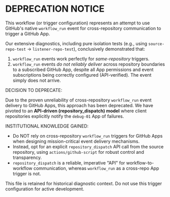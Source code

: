 DEPRECATION NOTICE
==================

This workflow (or trigger configuration) represents an attempt to use GitHub's
native `workflow_run` event for cross-repository communication to trigger a
GitHub App.

Our extensive diagnostics, including pure isolation tests (e.g., using
`source-repo-test` → `listener-repo-test`), conclusively demonstrated that:

1.  `workflow_run` events work perfectly for *same-repository* triggers.
2.  `workflow_run` events *do not reliably deliver* across repository boundaries
    to a subscribed GitHub App, despite all App permissions and event subscriptions
    being correctly configured (API-verified). The event simply does not arrive.

DECISION TO DEPRECATE:

Due to the proven unreliability of cross-repository `workflow_run` event delivery
to GitHub Apps, this approach has been deprecated. We have pivoted to an
**API-driven (repository_dispatch) model** where client repositories explicitly
notify the `debug-01` App of failures.

INSTITUTIONAL KNOWLEDGE GAINED:

-   Do NOT rely on cross-repository `workflow_run` triggers for GitHub Apps
    when designing mission-critical event delivery mechanisms.
-   Instead, opt for an explicit `repository_dispatch` API call from the source
    repository, using `actions/github-script` for robust control and transparency.
-   `repository_dispatch` is a reliable, imperative "API" for workflow-to-workflow
    communication, whereas `workflow_run` as a cross-repo App trigger is not.

This file is retained for historical diagnostic context. Do not use this trigger
configuration for active development.